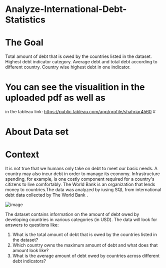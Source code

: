 # Analyze-International-Debt-Statistics

# The Goal 

Total amount of debt that is owed by the countries listed in the dataset.
 Highest debt indicator category.
 Average debt and total debt according to different country.
 Country wise highest debt in one indicator.
# You can see the visualition in the uploaded pdf as well as 
 in the tableau link: https://public.tableau.com/app/profile/shahriar4560 #

# About Data set
# Context
It is not true that we humans only take on debt to meet our basic needs. A country may also incur debt in order to manage its economy. Infrastructure spending, for example, is one costly component required for a country's citizens to live comfortably. The World Bank is an organization that lends money to countries.The data was analyzed by iusing SQL from international debt data collected by The World Bank .


![image](https://user-images.githubusercontent.com/119105391/208646266-973c858d-0f28-47cc-a0b3-394d368dbd56.png)



 The dataset contains information on the amount of debt owed by developing countries in various categories (in USD). The data will look for answers to questions like:
 
1. What is the total amount of debt that is owed by the countries listed in the dataset?
2. Which country owns the maximum amount of debt and what does that amount look like?
3. What is the average amount of debt owed by countries across different debt indicators?

